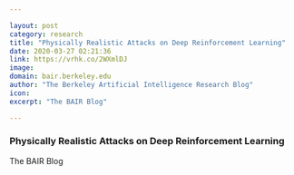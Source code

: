 ```yaml
---

layout: post
category: research
title: "Physically Realistic Attacks on Deep Reinforcement Learning"
date: 2020-03-27 02:21:36
link: https://vrhk.co/2WXmlDJ
image: 
domain: bair.berkeley.edu
author: "The Berkeley Artificial Intelligence Research Blog"
icon: 
excerpt: "The BAIR Blog"

---
```


### Physically Realistic Attacks on Deep Reinforcement Learning

The BAIR Blog